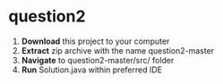 # question2

1. **Download** this project to your computer
2. **Extract** zip archive with the name question2-master
3. **Navigate** to question2-master/src/ folder
4. **Run** Solution.java within preferred IDE
